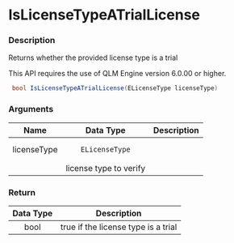 # IsLicenseTypeATrialLicense

### Description

Returns whether the provided license type is a trial&#x20;

This API requires the use of QLM Engine version 6.0.00 or higher.

```csharp
 bool IsLicenseTypeATrialLicense(ELicenseType licenseType)
```

### Arguments

| Name        |               Data Type               | Description            |
| ----------- | :-----------------------------------: | ---------------------- |
| licenseType | <pre><code>ELicenseType
</code></pre> | license type to verify |

### Return

| Data Type | Description                         |
| :-------: | ----------------------------------- |
|    bool   | true if the license type is a trial |
